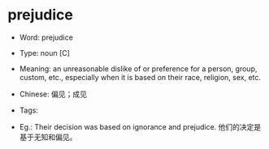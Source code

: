 # prejudice

- Word: prejudice

- Type: noun [C]
- Meaning: an unreasonable dislike of or preference for a person, group, custom, etc., especially when it is based on their race, religion, sex, etc.
- Chinese: 偏见；成见
- Tags: 
- Eg.: Their decision was based on ignorance and prejudice. 他们的决定是基于无知和偏见。

